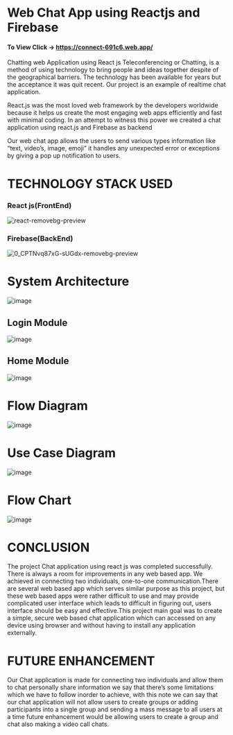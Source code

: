 # Web Chat App using Reactjs and Firebase 
#### To View Click -> https://connect-691c6.web.app/
Chatting web Application using React js
Teleconferencing or Chatting, is a method of using technology to bring people and ideas together despite of the geographical barriers. The technology has been available for years but the acceptance it was quit recent. Our project is an example of realtime chat application.

React.js was the most loved web framework by the developers worldwide because it helps us create the most engaging web apps efficiently and fast with minimal coding. In an attempt to witness this power we created a chat application using react.js and Firebase as backend

Our web chat app allows the users to send various types information like “text, video’s, image, emoji” it handles any unexpected error or exceptions by giving a pop up notification to users.

# TECHNOLOGY STACK USED
### React js(FrontEnd)

![react-removebg-preview](https://user-images.githubusercontent.com/56886029/133451378-49ace8e3-f957-4788-b9be-0da1ee2b0ec5.png)
### Firebase(BackEnd)
![0_CPTNvq87xG-sUGdx-removebg-preview](https://user-images.githubusercontent.com/56886029/133451730-2163b971-d211-42eb-b28b-003d55b3e780.png)
# System Architecture
![image](https://user-images.githubusercontent.com/56886029/133452284-616e6cb4-94c0-4d86-99e4-f8ce82461984.png)
## Login Module
![image](https://user-images.githubusercontent.com/56886029/133452439-6d18fc75-6edc-4cbe-9fa0-6ce3da01a196.png)
## Home Module
![image](https://user-images.githubusercontent.com/56886029/133452605-128a0dca-d83b-4baa-a0c2-4f68943eac74.png)
# Flow Diagram
![image](https://user-images.githubusercontent.com/56886029/133452705-87d875ba-135f-4462-8514-74e7a3d1f761.png)
# Use Case Diagram
![image](https://user-images.githubusercontent.com/56886029/133452812-7da77207-7c75-49dc-a455-1a2ff525543b.png)
# Flow Chart
![image](https://user-images.githubusercontent.com/56886029/133452870-8984c72f-1101-44f0-b980-8fcb876f3910.png)
# CONCLUSION
The project Chat application using react js was completed successfully. There is always a room for improvements in any web based app. We achieved in connecting two individuals, one-to-one communication.There are several web based app which serves similar purpose as this project, but these web based apps were rather difficult to use and may provide complicated user interface which leads to difficult in figuring out, users interface should be easy and effective.This project main goal was to create a simple, secure web based chat application which can accessed on any device using browser and without having to install any application externally.
# FUTURE ENHANCEMENT
Our Chat application is made for connecting two individuals and allow them to chat personally share information we say that there’s some limitations which we have to follow inorder to achieve, with this note we can say that our chat application will not allow users to create groups or adding participants into a single group and sending a mass message to all users at a time future enhancement would be allowing users to create a group and chat also making a video call chats.

